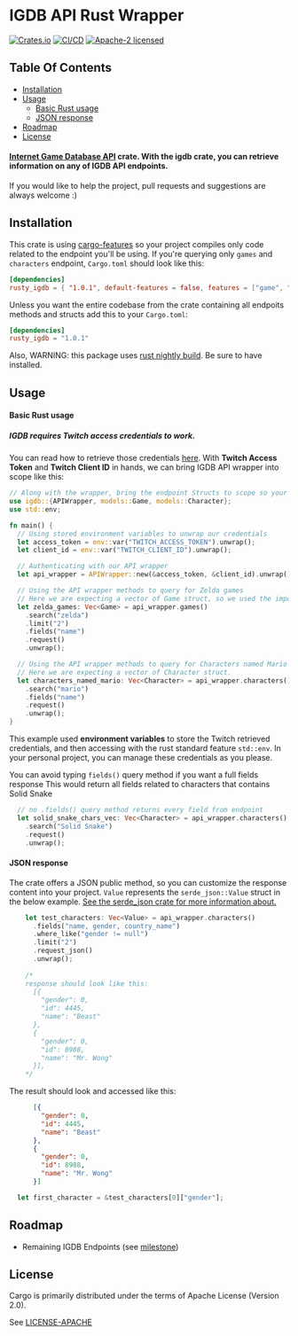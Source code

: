 # IGDB API Rust Wrapper

[![Crates.io](https://img.shields.io/crates/v/rusty-igdb.svg)](https://crates.io/crates/rusty_igdb)
[![CI/CD](https://github.com/yurypcf/igdb/actions/workflows/ci-cd.yml/badge.svg)](https://github.com/yurypcf/igdb/actions/workflows/ci-cd.yml)
[![Apache-2 licensed](https://img.shields.io/crates/l/rusty-igdb.svg)](./LICENSE-APACHE)

## Table Of Contents

- [Installation](#installation)
- [Usage](#usage)
  - [Basic Rust usage](#basic-rust-usage)
  - [JSON response](#json-response)
- [Roadmap](#roadmap-)
- [License](#license)

#### [Internet Game Database API](https://www.igdb.com/api) crate. With the igdb crate, you can retrieve information on any of IGDB API endpoints.

If you would like to help the project, pull requests and suggestions are always welcome :)

## Installation
This crate is using [cargo-features](https://doc.rust-lang.org/cargo/reference/features.html) so your project compiles only code related to the endpoint you'll be using.
If you're querying only `games` and `characters` endpoint, `Cargo.toml` should look like this:

```toml
[dependencies]
rusty_igdb = { "1.0.1", default-features = false, features = ["game", "character"]}
```
Unless you want the entire codebase from the crate containing all endpoits methods and structs
add this to your `Cargo.toml`:
```toml
[dependencies]
rusty_igdb = "1.0.1"
```

Also, WARNING: this package uses [rust nightly build](https://doc.rust-lang.org/book/appendix-07-nightly-rust.html). Be sure to have installed.

## Usage

#### Basic Rust usage

##### IGDB requires Twitch access credentials to work.
You can read how to retrieve those credentials [here](https://api-docs.igdb.com/#account-creation).
With **Twitch Access Token** and **Twitch Client ID** in hands, we can bring IGDB API wrapper into scope like this:
```rust
// Along with the wrapper, bring the endpoint Structs to scope so your code knows the return type of the Vector
use igdb::{APIWrapper, models::Game, models::Character};
use std::env;

fn main() {
  // Using stored environment variables to unwrap our credentials
  let access_token = env::var("TWITCH_ACCESS_TOKEN").unwrap();
  let client_id = env::var("TWITCH_CLIENT_ID").unwrap();

  // Authenticating with our API wrapper
  let api_wrapper = APIWrapper::new(&access_token, &client_id).unwrap();

  // Using the API wrapper methods to query for Zelda games
  // Here we are expecting a vector of Game struct, so we used the imported Struct.
  let zelda_games: Vec<Game> = api_wrapper.games()
    .search("zelda")
    .limit("2")
    .fields("name")
    .request()
    .unwrap();

  // Using the API wrapper methods to query for Characters named Mario
  // Here we are expecting a vector of Character struct.
  let characters_named_mario: Vec<Character> = api_wrapper.characters()
    .search("mario")
    .fields("name")
    .request()
    .unwrap();
}
```
This example used **environment variables** to store the Twitch retrieved credentials, and then accessing with the rust standard feature `std::env`. In your personal project, you can manage these credentials as you please.

You can avoid typing `fields()` query method if you want a full fields response
This would return all fields related to characters that contains Solid Snake

```rust
  // no .fields() query method returns every field from endpoint
  let solid_snake_chars_vec: Vec<Character> = api_wrapper.characters()
    .search("Solid Snake")
    .request()
    .unwrap();
```
#### JSON response

The crate offers a JSON public method, so you can customize the response content into your project.
`Value` represents the `serde_json::Value` struct in the below example.
[See the serde_json crate for more information about.](https://docs.rs/serde_json/latest/serde_json/value/index.html)

```rust
    let test_characters: Vec<Value> = api_wrapper.characters()
      .fields("name, gender, country_name")
      .where_like("gender != null")
      .limit("2")
      .request_json()
      .unwrap();
    
    /*
    response should look like this:
      [{
        "gender": 0,
        "id": 4445,
        "name": "Beast"
      },
      {
        "gender": 0,
        "id": 8988,
        "name": "Mr. Wong"
      }],
    */
```

The result should look and accessed like this:

```json
      [{
        "gender": 0,
        "id": 4445,
        "name": "Beast"
      },
      {
        "gender": 0,
        "id": 8988,
        "name": "Mr. Wong"
      }]
```
```rust
  let first_character = &test_characters[0]["gender"];
```

## Roadmap

- Remaining IGDB Endpoints (see [milestone](https://github.com/yurypcf/igdb/milestone/1))

## License
Cargo is primarily distributed under the terms of Apache License (Version 2.0).

See [LICENSE-APACHE](LICENSE-APACHE)

